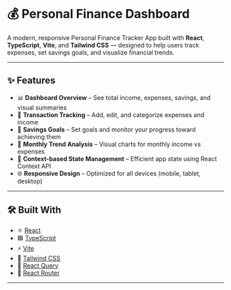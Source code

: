 # 💰 Personal Finance Dashboard

A modern, responsive Personal Finance Tracker App built with **React**, **TypeScript**, **Vite**, and **Tailwind CSS** — designed to help users track expenses, set savings goals, and visualize financial trends.

---

## ✨ Features

- 📊 **Dashboard Overview** – See total income, expenses, savings, and visual summaries
- 💸 **Transaction Tracking** – Add, edit, and categorize expenses and income
- 🎯 **Savings Goals** – Set goals and monitor your progress toward achieving them
- 📅 **Monthly Trend Analysis** – Visual charts for monthly income vs expenses
- 🔐 **Context-based State Management** – Efficient app state using React Context API
- 🌐 **Responsive Design** – Optimized for all devices (mobile, tablet, desktop)

---

## 🛠️ Built With

- ⚛️ [React](https://reactjs.org/)
- 🟦 [TypeScript](https://www.typescriptlang.org/)
- ⚡ [Vite](https://vitejs.dev/)
- 💨 [Tailwind CSS](https://tailwindcss.com/)
- 🧠 [React Query](https://tanstack.com/query/latest)
- 🧭 [React Router](https://reactrouter.com/)


---

